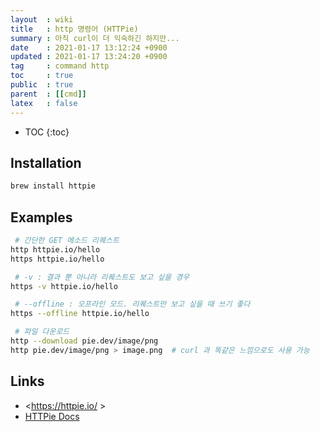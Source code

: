 ```yaml
---
layout  : wiki
title   : http 명령어 (HTTPie)
summary : 아직 curl이 더 익숙하긴 하지만...
date    : 2021-01-17 13:12:24 +0900
updated : 2021-01-17 13:24:20 +0900
tag     : command http
toc     : true
public  : true
parent  : [[cmd]]
latex   : false
---
```

* TOC
{:toc}

## Installation

```sh
brew install httpie
```

## Examples

```sh
 # 간단한 GET 메소드 리퀘스트
http httpie.io/hello
https httpie.io/hello

 # -v : 결과 뿐 아니라 리퀘스트도 보고 싶을 경우
https -v httpie.io/hello

 # --offline : 오프라인 모드. 리퀘스트만 보고 싶을 때 쓰기 좋다
https --offline httpie.io/hello

 # 파일 다운로드
http --download pie.dev/image/png
http pie.dev/image/png > image.png  # curl 과 똑같은 느낌으로도 사용 가능
```


## Links

- <https://httpie.io/ >
- [HTTPie Docs]( https://httpie.io/docs )

